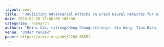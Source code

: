 ```yaml
---
layout: post
title:  "Revisiting Adversarial Attacks on Graph Neural Networks for Graph Classification"
date: 2023-02-28 12:00:00 +08:00
categories: research
authors: "Beini Xie, <strong>Heng Chang</strong>, Xin Wang, Tian Bian, Shiji Zhou, Daixin Wang, Zhiqiang Zhang, Wenwu Zhu"
venue: "Under review"
paper: https://arxiv.org/abs/2208.06651
---
```



